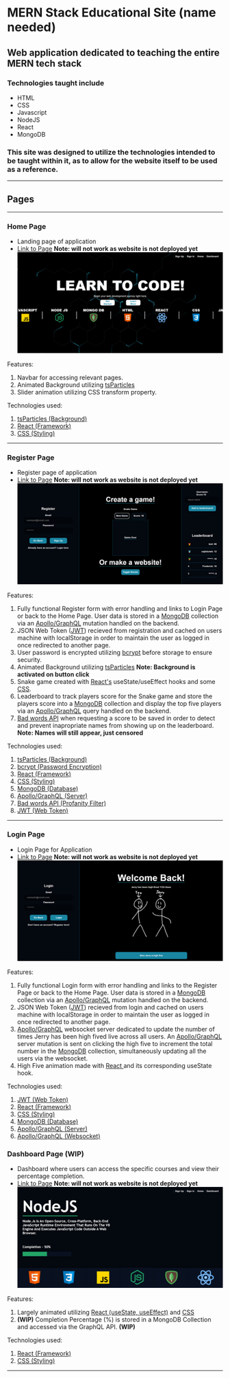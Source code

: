 # MERN Stack Educational Site (name needed)

## Web application dedicated to teaching the entire MERN tech stack

### Technologies taught include

- HTML
- CSS
- Javascript
- NodeJS
- React
- MongoDB

### This site was designed to utilize the technologies intended to be taught within it, as to allow for the website itself to be used as a reference.

---

## **Pages**

---

### **Home Page**

- Landing page of application
- [Link to Page]() **Note: will not work as website is not deployed yet**
  ![Home Page](./client/src/assets/readmeImages/Home-page.PNG)

Features:

1. Navbar for accessing relevant pages.
2. Animated Background utilizing [tsParticles](https://particles.js.org/)
3. Slider animation utilizing CSS transform property.

Technologies used:

1. [tsParticles (Background)](https://particles.js.org/)
2. [React (Framework)](https://react.dev/)
3. [CSS (Styling)](https://www.w3schools.com/css/)

---

### **Register Page**

- Register page of application
- [Link to Page]() **Note: will not work as website is not deployed yet**
  ![Register Page](./client/src/assets/readmeImages/Register-page.PNG)

Features:

1. Fully functional Register form with error handling and links to Login Page or back to the Home Page. User data is stored in a [MongoDB](https://www.mongodb.com/) collection via an [Apollo/GraphQL](https://www.apollographql.com/docs/) mutation handled on the backend.
2. JSON Web Token ([JWT](https://jwt.io/)) recieved from registration and cached on users machine with localStorage in order to maintain the user as logged in once redirected to another page.
3. User password is encrypted utilizing [bcrypt](https://www.npmjs.com/package/bcrypt) before storage to ensure security.
4. Animated Background utilizing [tsParticles](https://particles.js.org/) **Note: Background is activated on button click**
5. Snake game created with [React's](https://react.dev/) useState/useEffect hooks and some [CSS](https://www.w3schools.com/css/).
6. Leaderboard to track players score for the Snake game and store the players score into a [MongoDB](https://www.mongodb.com/) collection and display the top five players via an [Apollo/GraphQL](https://www.apollographql.com/docs/) query handled on the backend.
7. [Bad words API](https://apilayer.com/marketplace/bad_words-api) when requesting a score to be saved in order to detect and prevent inapropriate names from showing up on the leaderboard. **Note: Names will still appear, just censored**

Technologies used:

1. [tsParticles (Background)](https://particles.js.org/)
2. [bcrypt (Password Encryption)](https://www.npmjs.com/package/bcrypt)
3. [React (Framework)](https://react.dev/)
4. [CSS (Styling)](https://www.w3schools.com/css/)
5. [MongoDB (Database)](https://www.mongodb.com/)
6. [Apollo/GraphQL (Server)](https://www.apollographql.com/docs/)
7. [Bad words API (Profanity Filter)](https://apilayer.com/marketplace/bad_words-api)
8. [JWT (Web Token)](https://jwt.io/)

---

### **Login Page**

- Login Page for Application
- [Link to Page]() **Note: will not work as website is not deployed yet**
  ![Login Page](./client/src/assets/readmeImages/Login-page.PNG)

Features:

1. Fully functional Login form with error handling and links to the Register Page or back to the Home Page. User data is stored in a [MongoDB](https://www.mongodb.com/) collection via an [Apollo/GraphQL](https://www.apollographql.com/docs/) mutation handled on the backend.
2. JSON Web Token ([JWT](https://jwt.io/)) recieved from login and cached on users machine with localStorage in order to maintain the user as logged in once redirected to another page.
3. [Apollo/GraphQL](https://www.apollographql.com/docs/react/api/link/apollo-link-ws/) websocket server dedicated to update the number of times Jerry has been high fived live across all users. An [Apollo/GraphQL](https://www.apollographql.com/docs/) server mutation is sent on clicking the high five to increment the total number in the [MongoDB](https://www.mongodb.com/) collection, simultaneously updating all the users via the websocket.
4. High Five animation made with [React ](https://react.dev/) and its corresponding useState hook.

Technologies used:

1. [JWT (Web Token)](https://jwt.io/)
2. [React (Framework)](https://react.dev/)
3. [CSS (Styling)](https://www.w3schools.com/css/)
4. [MongoDB (Database)](https://www.mongodb.com/)
5. [Apollo/GraphQL (Server)](https://www.apollographql.com/docs/)
6. [Apollo/GraphQL (Websocket)](https://www.apollographql.com/docs/react/api/link/apollo-link-ws/)

### **Dashboard Page** **(WIP)**

- Dashboard where users can access the specific courses and view their percentage completion.
- [Link to Page]() **Note: will not work as website is not deployed yet**
  ![Dashboard Page](./client/src/assets/readmeImages/Dashboard-page.PNG)

Features:

1. Largely animated utilizing [React (useState, useEffect)](https://react.dev/) and [CSS](https://www.w3schools.com/css/)
2. **(WIP)** Completion Percentage (%) is stored in a MongoDB Collection and accessed via the GraphQL API. **(WIP)**

Technologies used:

1. [React (Framework)](https://react.dev/)
2. [CSS (Styling)](https://www.w3schools.com/css/)

---

